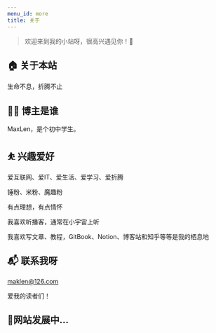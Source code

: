 ```yaml
---
menu_id: more
title: 关于
---
```


> 欢迎来到我的小站呀，很高兴遇见你！🤝

## 🏠 关于本站

生命不息，折腾不止

## 👨‍💻 博主是谁

MaxLen，是个初中学生。

## ⛹ 兴趣爱好

爱互联网、爱IT、爱生活、爱学习、爱折腾

锤粉、米粉、魔趣粉

有点理想，有点情怀

我喜欢听播客，通常在小宇宙上听

我喜欢写文章、教程，GitBook、Notion、博客站和知乎等等是我的栖息地

## 📬 联系我呀

maklen@126.com

爱我的读者们！

## 👏网站发展中...